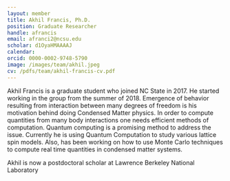 ```yaml
---
layout: member
title: Akhil Francis, Ph.D.
position: Graduate Researcher
handle: afrancis
email: afranci2@ncsu.edu
scholar: d1OyaHMAAAAJ
calendar:
orcid: 0000-0002-9748-5790
image: /images/team/akhil.jpeg
cv: /pdfs/team/akhil-francis-cv.pdf
---
```


Akhil Francis is a graduate student who joined NC State in 2017. He started working in the group from the summer of 2018. Emergence of behavior resulting from interaction between many degrees of freedom is his motivation behind doing Condensed Matter physics. In order to compute quantities from many body interactions one needs efficient methods of computation. Quantum computing is a promising method to address the issue. Currently he is using Quantum Computation to study various lattice spin models. Also, has been working on how to use Monte Carlo techniques to compute real time quantities in condensed matter systems.

Akhil is now a postdoctoral scholar at Lawrence Berkeley National Laboratory
